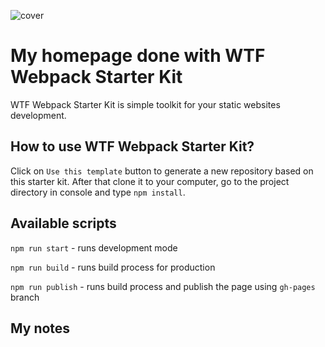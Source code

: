 ![cover](https://cotenfrontend.pl/img/cover.png)

# My homepage done with WTF Webpack Starter Kit

WTF Webpack Starter Kit is simple toolkit for your static websites development.

## How to use WTF Webpack Starter Kit?

Click on `Use this template` button to generate a new repository based on this starter kit. After that clone it to your computer, go to the project directory in console and type `npm install`.

## Available scripts

`npm run start` - runs development mode

`npm run build` - runs build process for production

`npm run publish` - runs build process and publish the page using `gh-pages` branch

## My notes

